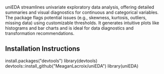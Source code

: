 uniEDA streamlines univariate exploratory data analysis, offering detailed summaries and visual diagnostics for continuous and categorical variables. The package flags potential issues (e.g., skewness, kurtosis, outliers, missing data) using customizable thresholds. It generates intuitive plots like histograms and bar charts and is ideal for data diagnostics and transformation recommendations.

## Installation Instructions

install.packages("devtools") 
 library(devtools)
 devtools::install_github("MeaganLacroix/uniEDA")
 library(uniEDA)


 
